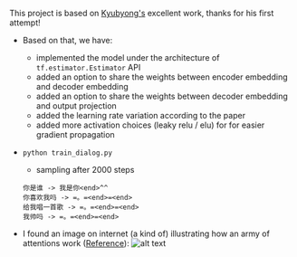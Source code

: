 This project is based on [Kyubyong's](https://github.com/Kyubyong/transformer) excellent work, thanks for his first attempt!

* Based on that, we have:
  * implemented the model under the architecture of ```tf.estimator.Estimator``` API
  * added an option to share the weights between encoder embedding and decoder embedding
  * added an option to share the weights between decoder embedding and output projection
  * added the learning rate variation according to the paper
  * added more activation choices (leaky relu / elu) for for easier gradient propagation

* ``` python train_dialog.py ```

    * sampling after 2000 steps
    ```
    你是谁 -> 我是你<end>^^
    你喜欢我吗 -> =。=<end>=<end>
    给我唱一首歌 -> =。=<end>=<end>
    我帅吗 -> =。=<end>=<end>
    ```

* I found an image on internet (a kind of) illustrating how an army of attentions work ([Reference](https://techcrunch.com/2017/08/31/googles-transformer-solves-a-tricky-problem-in-machine-translation/)):
![alt text](https://github.com/zhedongzheng/finch/blob/master/assets/transform20fps.gif)

